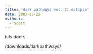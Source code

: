 ```yaml
---
title: 'dark pathways vol. 2: eclipse'
date: 2003-03-25
authors:
  - scott
---
```


It is done.

/downloads/darkpathways/
